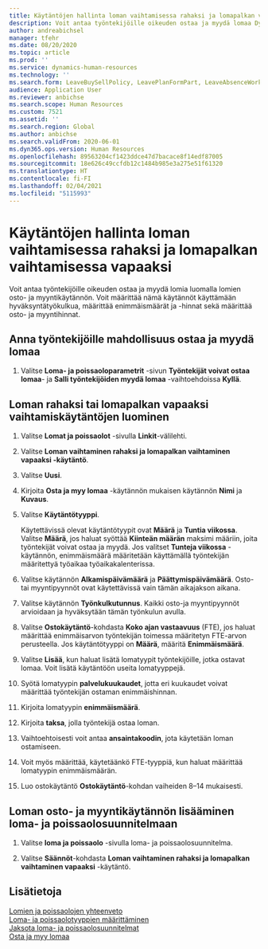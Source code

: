 ```yaml
---
title: Käytäntöjen hallinta loman vaihtamisessa rahaksi ja lomapalkan vaihtamisessa vapaaksi
description: Voit antaa työntekijöille oikeuden ostaa ja myydä lomaa Dynamics 365 Human Resourcesissa.
author: andreabichsel
manager: tfehr
ms.date: 08/20/2020
ms.topic: article
ms.prod: ''
ms.service: dynamics-human-resources
ms.technology: ''
ms.search.form: LeaveBuySellPolicy, LeavePlanFormPart, LeaveAbsenceWorkspace
audience: Application User
ms.reviewer: anbichse
ms.search.scope: Human Resources
ms.custom: 7521
ms.assetid: ''
ms.search.region: Global
ms.author: anbichse
ms.search.validFrom: 2020-06-01
ms.dyn365.ops.version: Human Resources
ms.openlocfilehash: 89563204cf1423ddce47d7bacace8f14edf87005
ms.sourcegitcommit: 18e626c49ccfdb12c1484b985e3a275e51f61320
ms.translationtype: HT
ms.contentlocale: fi-FI
ms.lasthandoff: 02/04/2021
ms.locfileid: "5115993"
---
```

# <a name="manage-buy-and-sell-leave-policies"></a>Käytäntöjen hallinta loman vaihtamisessa rahaksi ja lomapalkan vaihtamisessa vapaaksi

Voit antaa työntekijöille oikeuden ostaa ja myydä lomia luomalla lomien osto- ja myyntikäytännön. Voit määrittää nämä käytännöt käyttämään hyväksyntätyökulkua, määrittää enimmäismäärät ja -hinnat sekä määrittää osto- ja myyntihinnat. 

## <a name="enable-employees-to-buy-and-sell-leave"></a>Anna työntekijöille mahdollisuus ostaa ja myydä lomaa

1. Valitse **Loma- ja poissaoloparametrit** -sivun **Työntekijät voivat ostaa lomaa**- ja **Salli työntekijöiden myydä lomaa** -vaihtoehdoissa **Kyllä**.

## <a name="create-a-buy-and-sell-leave-policy"></a>Loman rahaksi tai lomapalkan vapaaksi vaihtamiskäytäntöjen luominen

1. Valitse **Lomat ja poissaolot** -sivulla **Linkit**-välilehti. 

2. Valitse **Loman vaihtaminen rahaksi ja lomapalkan vaihtaminen vapaaksi -käytäntö**.

3. Valitse **Uusi**.

4. Kirjoita **Osta ja myy lomaa** -käytännön mukaisen käytännön **Nimi** ja **Kuvaus**. 

5. Valitse **Käytäntötyyppi**. 

   Käytettävissä olevat käytäntötyypit ovat **Määrä** ja **Tuntia viikossa**. Valitse **Määrä**, jos haluat syöttää **Kiinteän määrän** maksimi määriin, joita työntekijät voivat ostaa ja myydä. Jos valitset **Tunteja viikossa** -käytännön, enimmäismäärä määritetään käyttämällä työntekijän määritettyä työaikaa työaikakalenterissa. 

6. Valitse käytännön **Alkamispäivämäärä** ja **Päättymispäivämäärä**. Osto- tai myyntipyynnöt ovat käytettävissä vain tämän aikajakson aikana. 

7. Valitse käytännön **Työnkulkutunnus**. Kaikki osto-ja myyntipyynnöt arvioidaan ja hyväksytään tämän työnkulun avulla. 

8. Valitse **Ostokäytäntö**-kohdasta **Koko ajan vastaavuus** (FTE), jos haluat määrittää enimmäisarvon työntekijän toimessa määritetyn FTE-arvon perusteella. Jos käytäntötyyppi on **Määrä**, määritä **Enimmäismäärä**. 

9. Valitse **Lisää**, kun haluat lisätä lomatyypit työntekijöille, jotka ostavat lomaa. Voit lisätä käytäntöön useita lomatyyppejä. 

10. Syötä lomatyypin **palvelukuukaudet**, jotta eri kuukaudet voivat määrittää työntekijän ostaman enimmäishinnan. 

11. Kirjoita lomatyypin **enimmäismäärä**. 

12. Kirjoita **taksa**, jolla työntekijä ostaa loman. 

13. Vaihtoehtoisesti voit antaa **ansaintakoodin**, jota käytetään loman ostamiseen. 

14. Voit myös määrittää, käytetäänkö FTE-tyyppiä, kun haluat määrittää lomatyypin enimmäismäärän. 

15. Luo ostokäytäntö **Ostokäytäntö**-kohdan vaiheiden 8–14 mukaisesti. 

## <a name="add-the-buy-and-sell-leave-policy-to-a-leave-and-absence-plan"></a>Loman osto- ja myyntikäytännön lisääminen loma- ja poissaolosuunnitelmaan

1. Valitse **loma ja poissaolo** -sivulla loma- ja poissaolosuunnitelma.

2. Valitse **Säännöt**-kohdasta **Loman vaihtaminen rahaksi ja lomapalkan vaihtaminen vapaaksi** -käytäntö.

## <a name="see-also"></a>Lisätietoja

[Lomien ja poissaolojen yhteenveto](hr-leave-and-absence-overview.md)</br>
[Loma- ja poissaolotyyppien määrittäminen](hr-leave-and-absence-types.md)</br>
[Jaksota loma- ja poissaolosuunnitelmat](hr-leave-and-absence-accrue.md)</br>
[Osta ja myy lomaa](hr-employee-self-service-buy-sell-leave.md)

